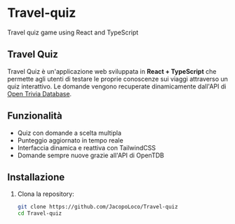 # Travel-quiz
Travel quiz game using React and TypeScript  

## Travel Quiz   

Travel Quiz è un'applicazione web sviluppata in **React + TypeScript** che permette agli utenti di testare le proprie conoscenze sui viaggi attraverso un quiz interattivo. Le domande vengono recuperate dinamicamente dall'API di [Open Trivia Database](https://opentdb.com/).  

## Funzionalità  
- Quiz con domande a scelta multipla  
- Punteggio aggiornato in tempo reale  
- Interfaccia dinamica e reattiva con TailwindCSS  
- Domande sempre nuove grazie all'API di OpenTDB  

## Installazione  
1. Clona la repository:  
   ```sh
   git clone https://github.com/JacopoLoco/Travel-quiz
   cd Travel-quiz
